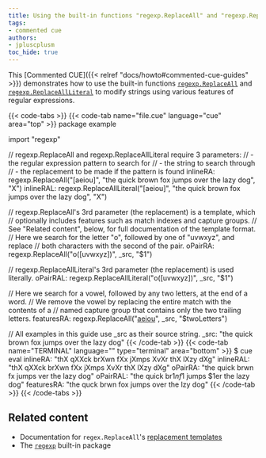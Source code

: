 ```yaml
---
title: Using the built-in functions "regexp.ReplaceAll" and "regexp.ReplaceAllLiteral" to modify strings
tags:
- commented cue
authors:
- jpluscplusm
toc_hide: true
---
```


This [Commented CUE]({{< relref "docs/howto#commented-cue-guides" >}})
demonstrates how to use the built-in functions
[`regexp.ReplaceAll`](https://pkg.go.dev/cuelang.org/go/pkg/regexp#ReplaceAll)
and
[`regexp.ReplaceAllLiteral`](https://pkg.go.dev/cuelang.org/go/pkg/regexp#ReplaceAllLiteral)
to modify strings using various features of regular expressions.

{{< code-tabs >}}
{{< code-tab name="file.cue" language="cue"  area="top" >}}
package example

import "regexp"

// regexp.ReplaceAll and regexp.ReplaceAllLiteral require 3 parameters:
// - the regular expression pattern to search for
// - the string to search through
// - the replacement to be made if the pattern is found
inlineRA:  regexp.ReplaceAll("[aeiou]", "the quick brown fox jumps over the lazy dog", "X")
inlineRAL: regexp.ReplaceAllLiteral("[aeiou]", "the quick brown fox jumps over the lazy dog", "X")

// regexp.ReplaceAll's 3rd parameter (the replacement) is a template, which
// optionally includes features such as match indexes and capture groups.
// See "Related content", below, for full documentation of the template format.
// Here we search for the letter "o", followed by one of "uvwxyz", and replace
// both characters with the second of the pair.
oPairRA: regexp.ReplaceAll("o([uvwxyz])", _src, "$1")

// regexp.ReplaceAllLiteral's 3rd parameter (the replacement) is used literally.
oPairRAL: regexp.ReplaceAllLiteral("o([uvwxyz])", _src, "$1")

// Here we search for a vowel, followed by any two letters, at the end of a word.
// We remove the vowel by replacing the entire match with the contents of a
// named capture group that contains only the two trailing letters.
featuresRA: regexp.ReplaceAll("[aeiou](?P<twoLetters>\\w{2}\\b)", _src, "$twoLetters")

// All examples in this guide use _src as their source string.
_src: "the quick brown fox jumps over the lazy dog"
{{< /code-tab >}}
{{< code-tab name="TERMINAL" language="" type="terminal" area="bottom" >}}
$ cue eval
inlineRA:   "thX qXXck brXwn fXx jXmps XvXr thX lXzy dXg"
inlineRAL:  "thX qXXck brXwn fXx jXmps XvXr thX lXzy dXg"
oPairRA:    "the quick brwn fx jumps ver the lazy dog"
oPairRAL:   "the quick br$1n f$1 jumps $1er the lazy dog"
featuresRA: "the quck brwn fox jumps over the lzy dog"
{{< /code-tab >}}
{{< /code-tabs >}}

## Related content

- Documentation for `regex.ReplaceAll`'s
  [replacement templates](https://pkg.go.dev/cuelang.org/go/pkg/regexp#ReplaceAll)
- The [`regexp`](https://pkg.go.dev/cuelang.org/go/pkg/regexp) built-in package
